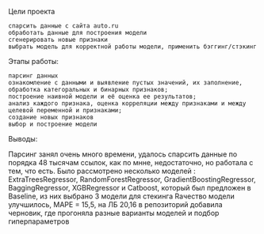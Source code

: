Цели проекта

    cпарсить данные с сайта auto.ru
    обработать данные для построения модели
    сгенерировать новые признаки
    выбрать модель для корректной работы модели, применить бэггинг/стэкинг

Этапы работы:

    парсинг данных
    ознакомление с данными и выявление пустых значений, их заполнение,
    обработка категоральных и бинарных признаков;
    построение наивной модели и её оценка ее результатов;
    анализ каждого признака, оценка корреляции между признаками и между целевой переменной и признаками;
    создание новых признаков
    выбор и построение модели

Выводы:

Парсинг занял очень много времени, удалось спарсить данные по порядка 48 тысячам ссылок, как по мнне, недостаточно, но работала с тем, что есть. Было рассмотрено несколько моделей : ExtraTreesRegressor, RandomForestRegressor, GradientBoostingRegressor, BaggingRegressor, XGBRegressor и Catboost, который был предложен в Baseline, из них выбрано 3 модели для стекинга Rачество модели улучшилось, MAPE = 15,5, на ЛБ 20,16
в репозиторий добавила черновик, где прогоняла разные варианты моделей и подбор гиперпараметров

